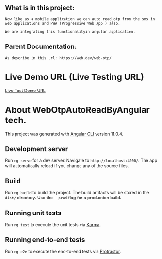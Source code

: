 ## What is in this project:
    Now like as a mobile application we can auto read otp from the sms in web applications and PWA (Progressive Web App ) also.

    We are integrating this functionalityin angular application.

## Parent Documentation:
    As describe in this url: https://web.dev/web-otp/

# Live Demo URL (Live Testing URL)
[Live Test Demo URL](https://rohit3230.github.io/webOtpAutoReadByAngular/)

# About WebOtpAutoReadByAngular tech.
This project was generated with [Angular CLI](https://github.com/angular/angular-cli) version 11.0.4.

## Development server

Run `ng serve` for a dev server. Navigate to `http://localhost:4200/`. The app will automatically reload if you change any of the source files.

## Build

Run `ng build` to build the project. The build artifacts will be stored in the `dist/` directory. Use the `--prod` flag for a production build.

## Running unit tests

Run `ng test` to execute the unit tests via [Karma](https://karma-runner.github.io).

## Running end-to-end tests

Run `ng e2e` to execute the end-to-end tests via [Protractor](http://www.protractortest.org/).

